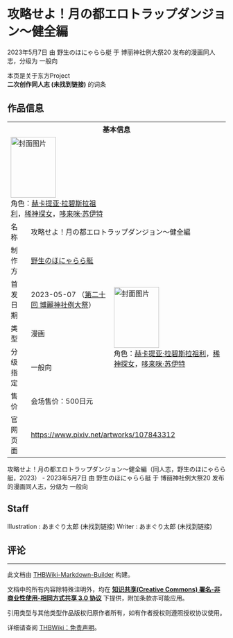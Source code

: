 # 攻略せよ！月の都エロトラップダンジョン～健全編

<!-- source html: G:\repos\THBWiki-Markdown-Builder\THBWikiMarkdown\Temp\main\f\f1\ns0%3A%E6%94%BB%E7%95%A5%E3%81%9B%E3%82%88%EF%BC%81%E6%9C%88%E3%81%AE%E9%83%BD%E3%82%A8%E3%83%AD%E3%83%88%E3%83%A9%E3%83%83%E3%83%97%E3%83%80%E3%83%B3%E3%82%B8%E3%83%A7%E3%83%B3%EF%BD%9E%E5%81%A5%E5%85%A8%E7%B7%A8.html -->

2023年5月7日 由 野生のほにゃらら艇 于 博丽神社例大祭20 发布的漫画同人志，分级为 一般向

本页是关于东方Project  
 **二次创作同人志 (未找到链接)** 的词条

## 作品信息

<table><tbody><tr><th colspan="3">基本信息</th></tr><tr><td class="cover-artwork-mobile" colspan="2"><a href="./文件-攻略せよ！月の都エロトラップダンジョン～健全編封面.jpg.md" class="image" title="封面图片"><img alt="封面图片" src="https://upload.thwiki.cc/thumb/e/e1/%E6%94%BB%E7%95%A5%E3%81%9B%E3%82%88%EF%BC%81%E6%9C%88%E3%81%AE%E9%83%BD%E3%82%A8%E3%83%AD%E3%83%88%E3%83%A9%E3%83%83%E3%83%97%E3%83%80%E3%83%B3%E3%82%B8%E3%83%A7%E3%83%B3%EF%BD%9E%E5%81%A5%E5%85%A8%E7%B7%A8%E5%B0%81%E9%9D%A2.jpg/104px-%E6%94%BB%E7%95%A5%E3%81%9B%E3%82%88%EF%BC%81%E6%9C%88%E3%81%AE%E9%83%BD%E3%82%A8%E3%83%AD%E3%83%88%E3%83%A9%E3%83%83%E3%83%97%E3%83%80%E3%83%B3%E3%82%B8%E3%83%A7%E3%83%B3%EF%BD%9E%E5%81%A5%E5%85%A8%E7%B7%A8%E5%B0%81%E9%9D%A2.jpg" decoding="async" loading="lazy" width="104" height="140" srcset="https://upload.thwiki.cc/thumb/e/e1/%E6%94%BB%E7%95%A5%E3%81%9B%E3%82%88%EF%BC%81%E6%9C%88%E3%81%AE%E9%83%BD%E3%82%A8%E3%83%AD%E3%83%88%E3%83%A9%E3%83%83%E3%83%97%E3%83%80%E3%83%B3%E3%82%B8%E3%83%A7%E3%83%B3%EF%BD%9E%E5%81%A5%E5%85%A8%E7%B7%A8%E5%B0%81%E9%9D%A2.jpg/156px-%E6%94%BB%E7%95%A5%E3%81%9B%E3%82%88%EF%BC%81%E6%9C%88%E3%81%AE%E9%83%BD%E3%82%A8%E3%83%AD%E3%83%88%E3%83%A9%E3%83%83%E3%83%97%E3%83%80%E3%83%B3%E3%82%B8%E3%83%A7%E3%83%B3%EF%BD%9E%E5%81%A5%E5%85%A8%E7%B7%A8%E5%B0%81%E9%9D%A2.jpg 1.5x, https://upload.thwiki.cc/thumb/e/e1/%E6%94%BB%E7%95%A5%E3%81%9B%E3%82%88%EF%BC%81%E6%9C%88%E3%81%AE%E9%83%BD%E3%82%A8%E3%83%AD%E3%83%88%E3%83%A9%E3%83%83%E3%83%97%E3%83%80%E3%83%B3%E3%82%B8%E3%83%A7%E3%83%B3%EF%BD%9E%E5%81%A5%E5%85%A8%E7%B7%A8%E5%B0%81%E9%9D%A2.jpg/208px-%E6%94%BB%E7%95%A5%E3%81%9B%E3%82%88%EF%BC%81%E6%9C%88%E3%81%AE%E9%83%BD%E3%82%A8%E3%83%AD%E3%83%88%E3%83%A9%E3%83%83%E3%83%97%E3%83%80%E3%83%B3%E3%82%B8%E3%83%A7%E3%83%B3%EF%BD%9E%E5%81%A5%E5%85%A8%E7%B7%A8%E5%B0%81%E9%9D%A2.jpg 2x" data-file-width="674" data-file-height="906"></a><div class="cover-char">角色：<a href="./赫卡提亚·拉碧斯拉祖利.md" title="赫卡提亚·拉碧斯拉祖利">赫卡提亚·拉碧斯拉祖利</a>，<a href="./稀神探女.md" title="稀神探女">稀神探女</a>，<a href="./哆来咪·苏伊特.md" title="哆来咪·苏伊特">哆来咪·苏伊特</a></div></td>
</tr><tr><td class="label">名称</td><td colspan="2"> 攻略せよ！月の都エロトラップダンジョン～健全編 </td></tr><tr><td class="label">制作方</td><td><a href="./野生のほにゃらら艇.md" title="野生のほにゃらら艇">野生のほにゃらら艇</a></td><td class="cover-artwork" rowspan="5" style="min-width:140px;"><a href="./文件-攻略せよ！月の都エロトラップダンジョン～健全編封面.jpg.md" class="image" title="封面图片"><img alt="封面图片" src="https://upload.thwiki.cc/thumb/e/e1/%E6%94%BB%E7%95%A5%E3%81%9B%E3%82%88%EF%BC%81%E6%9C%88%E3%81%AE%E9%83%BD%E3%82%A8%E3%83%AD%E3%83%88%E3%83%A9%E3%83%83%E3%83%97%E3%83%80%E3%83%B3%E3%82%B8%E3%83%A7%E3%83%B3%EF%BD%9E%E5%81%A5%E5%85%A8%E7%B7%A8%E5%B0%81%E9%9D%A2.jpg/104px-%E6%94%BB%E7%95%A5%E3%81%9B%E3%82%88%EF%BC%81%E6%9C%88%E3%81%AE%E9%83%BD%E3%82%A8%E3%83%AD%E3%83%88%E3%83%A9%E3%83%83%E3%83%97%E3%83%80%E3%83%B3%E3%82%B8%E3%83%A7%E3%83%B3%EF%BD%9E%E5%81%A5%E5%85%A8%E7%B7%A8%E5%B0%81%E9%9D%A2.jpg" decoding="async" loading="lazy" width="104" height="140" srcset="https://upload.thwiki.cc/thumb/e/e1/%E6%94%BB%E7%95%A5%E3%81%9B%E3%82%88%EF%BC%81%E6%9C%88%E3%81%AE%E9%83%BD%E3%82%A8%E3%83%AD%E3%83%88%E3%83%A9%E3%83%83%E3%83%97%E3%83%80%E3%83%B3%E3%82%B8%E3%83%A7%E3%83%B3%EF%BD%9E%E5%81%A5%E5%85%A8%E7%B7%A8%E5%B0%81%E9%9D%A2.jpg/156px-%E6%94%BB%E7%95%A5%E3%81%9B%E3%82%88%EF%BC%81%E6%9C%88%E3%81%AE%E9%83%BD%E3%82%A8%E3%83%AD%E3%83%88%E3%83%A9%E3%83%83%E3%83%97%E3%83%80%E3%83%B3%E3%82%B8%E3%83%A7%E3%83%B3%EF%BD%9E%E5%81%A5%E5%85%A8%E7%B7%A8%E5%B0%81%E9%9D%A2.jpg 1.5x, https://upload.thwiki.cc/thumb/e/e1/%E6%94%BB%E7%95%A5%E3%81%9B%E3%82%88%EF%BC%81%E6%9C%88%E3%81%AE%E9%83%BD%E3%82%A8%E3%83%AD%E3%83%88%E3%83%A9%E3%83%83%E3%83%97%E3%83%80%E3%83%B3%E3%82%B8%E3%83%A7%E3%83%B3%EF%BD%9E%E5%81%A5%E5%85%A8%E7%B7%A8%E5%B0%81%E9%9D%A2.jpg/208px-%E6%94%BB%E7%95%A5%E3%81%9B%E3%82%88%EF%BC%81%E6%9C%88%E3%81%AE%E9%83%BD%E3%82%A8%E3%83%AD%E3%83%88%E3%83%A9%E3%83%83%E3%83%97%E3%83%80%E3%83%B3%E3%82%B8%E3%83%A7%E3%83%B3%EF%BD%9E%E5%81%A5%E5%85%A8%E7%B7%A8%E5%B0%81%E9%9D%A2.jpg 2x" data-file-width="674" data-file-height="906"></a><div class="cover-char">角色：<a href="./赫卡提亚·拉碧斯拉祖利.md" title="赫卡提亚·拉碧斯拉祖利">赫卡提亚·拉碧斯拉祖利</a>，<a href="./稀神探女.md" title="稀神探女">稀神探女</a>，<a href="./哆来咪·苏伊特.md" title="哆来咪·苏伊特">哆来咪·苏伊特</a></div></td>
</tr><tr><td class="label">首发日期</td><td>2023-05-07&#160;（<a href="/展会作品列表?e=%E5%8D%9A%E4%B8%BD%E7%A5%9E%E7%A4%BE%E4%BE%8B%E5%A4%A7%E7%A5%AD%2320">第二十回 博麗神社例大祭</a>）</td></tr><tr><td class="label">类型</td><td>漫画</td></tr><tr><td class="label">分级指定</td><td>一般向</td></tr><tr><td class="label">售价</td><td>会场售价：500日元</td></tr>
<tr><td class="label">官网页面</td><td colspan="2"><a rel="nofollow" class="external free" href="https://www.pixiv.net/artworks/107843312">https://www.pixiv.net/artworks/107843312</a></td></tr></tbody></table>

攻略せよ！月の都エロトラップダンジョン～健全編（同人志，野生のほにゃらら艇，2023） - 2023年5月7日 由 野生のほにゃらら艇 于 博丽神社例大祭20 发布的漫画同人志，分级为 一般向

## Staff
Illustration
: あまぐり太郎 (未找到链接)
Writer
: あまぐり太郎 (未找到链接)


## 评论




---

此文档由 [THBWiki-Markdown-Builder](https://github.com/Delsin-Yu/THBWiki-Markdown-Builder) 构建。

文档中的所有内容除特殊注明外，均在 [**知识共享(Creative Commons) 署名-非商业性使用-相同方式共享 3.0 协议**](https://creativecommons.org/licenses/by-sa/3.0/deed.zh-hans) 下提供，附加条款亦可能应用。

引用类型与其他类型作品版权归原作者所有，如有作者授权则遵照授权协议使用。

详细请查阅 [THBWiki：免责声明](https://thbwiki.cc/THBWiki:%E5%85%8D%E8%B4%A3%E5%A3%B0%E6%98%8E)。

